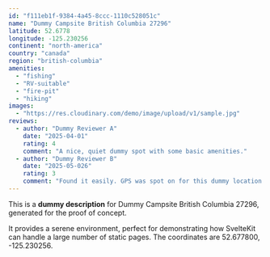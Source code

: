 ```yaml
---
id: "f111eb1f-9384-4a45-8ccc-1110c528051c"
name: "Dummy Campsite British Columbia 27296"
latitude: 52.6778
longitude: -125.230256
continent: "north-america"
country: "canada"
region: "british-columbia"
amenities:
  - "fishing"
  - "RV-suitable"
  - "fire-pit"
  - "hiking"
images:
  - "https://res.cloudinary.com/demo/image/upload/v1/sample.jpg"
reviews:
  - author: "Dummy Reviewer A"
    date: "2025-04-01"
    rating: 4
    comment: "A nice, quiet dummy spot with some basic amenities."
  - author: "Dummy Reviewer B"
    date: "2025-05-026"
    rating: 3
    comment: "Found it easily. GPS was spot on for this dummy location."
---
```


This is a **dummy description** for Dummy Campsite British Columbia 27296, generated for the proof of concept.

It provides a serene environment, perfect for demonstrating how SvelteKit can handle a large number of static pages. The coordinates are 52.677800, -125.230256.
